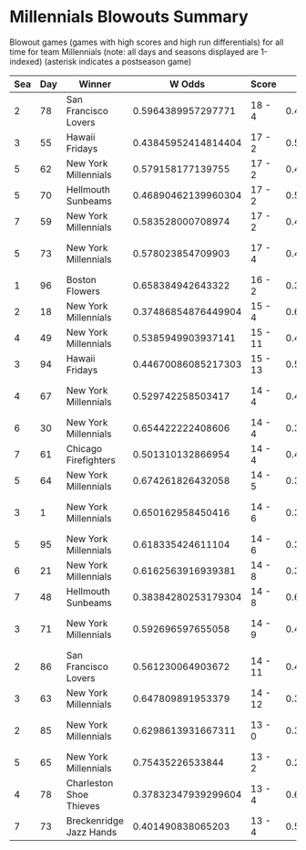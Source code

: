 # Millennials Blowouts Summary



Blowout games (games with high scores and high run differentials) for all time for team Millennials (note: all days and seasons displayed are 1-indexed) (asterisk indicates a postseason game)


| Sea | Day | Winner | W Odds | Score | L Odds | Loser | 
| ------ |------ |------ |------ |------ |------ |------ |
| 2 | 78 | San Francisco Lovers | 0.5964389957297771 | 18 - 4 | 0.403561004270222 | New York Millennials | 
| 3 | 55 | Hawaii Fridays | 0.43845952414814404 | 17 - 2 | 0.5615404758518551 | New York Millennials | 
| 5 | 62 | New York Millennials | 0.579158177139755 | 17 - 2 | 0.420841822860245 | Yellowstone Magic | 
| 5 | 70 | Hellmouth Sunbeams | 0.46890462139960304 | 17 - 2 | 0.531095378600396 | New York Millennials | 
| 7 | 59 | New York Millennials | 0.583528000708974 | 17 - 2 | 0.416471999291025 | Miami Dale | 
| 5 | 73 | New York Millennials | 0.578023854709903 | 17 - 4 | 0.421976145290096 | San Francisco Lovers | 
| 1 | 96 | Boston Flowers | 0.658384942643322 | 16 - 2 | 0.341615057356677 | New York Millennials | 
| 2 | 18 | New York Millennials | 0.37486854876449904 | 15 - 4 | 0.6251314512355001 | Boston Flowers | 
| 4 | 49 | New York Millennials | 0.5385949903937141 | 15 - 11 | 0.46140500960628505 | Chicago Firefighters | 
| 3 | 94 | Hawaii Fridays | 0.44670086085217303 | 15 - 13 | 0.553299139147826 | New York Millennials | 
| 4 | 67 | New York Millennials | 0.529742258503417 | 14 - 4 | 0.47025774149658206 | San Francisco Lovers | 
| 6 | 30 | New York Millennials | 0.654422222408606 | 14 - 4 | 0.345577777591393 | Miami Dalé | 
| 7 | 61 | Chicago Firefighters | 0.501310132866954 | 14 - 4 | 0.49868986713304503 | New York Millennials | 
| 5 | 64 | New York Millennials | 0.674261826432058 | 14 - 5 | 0.32573817356794105 | Unlimited Tacos | 
| 3 | 1 | New York Millennials | 0.650162958450416 | 14 - 6 | 0.349837041549583 | Charleston Shoe Thieves | 
| 5 | 95 | New York Millennials | 0.618335424611104 | 14 - 6 | 0.38166457538889503 | Yellowstone Magic | 
| 6 | 21 | New York Millennials | 0.6162563916939381 | 14 - 8 | 0.383743608306061 | Boston Flowers | 
| 7 | 48 | Hellmouth Sunbeams | 0.38384280253179304 | 14 - 8 | 0.6161571974682061 | New York Millennials | 
| 3 | 71 | New York Millennials | 0.592696597655058 | 14 - 9 | 0.40730340234494106 | San Francisco Lovers | 
| 2 | 86 | San Francisco Lovers | 0.561230064903672 | 14 - 11 | 0.43876993509632706 | New York Millennials | 
| 3 | 63 | New York Millennials | 0.647809891953379 | 14 - 12 | 0.35219010804662004 | Dallas Steaks | 
| 2 | 85 | New York Millennials | 0.6298613931667311 | 13 - 0 | 0.37013860683326805 | San Francisco Lovers | 
| 5 | 65 | New York Millennials | 0.75435226533844 | 13 - 2 | 0.245647734661559 | Unlimited Tacos | 
| 4 | 78 | Charleston Shoe Thieves | 0.37832347939299604 | 13 - 4 | 0.6216765206070031 | New York Millennials | 
| 7 | 73 | Breckenridge Jazz Hands | 0.401490838065203 | 13 - 4 | 0.5985091619347961 | New York Millennials | 


